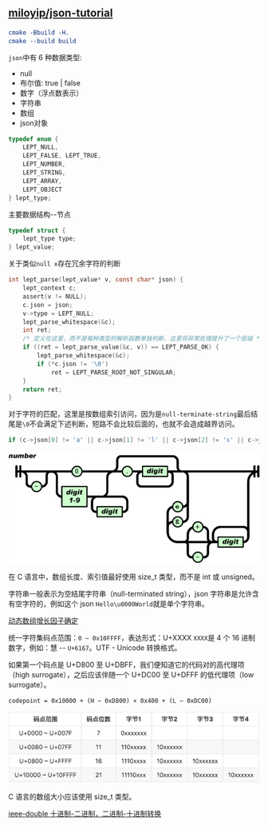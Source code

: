 ## [miloyip/json-tutorial](https://github.com/miloyip/json-tutorial)

```cmake
cmake -Bbuild -H.
cmake --build build
```

`json`中有 6 种数据类型:
- null
- 布尔值: true | false
- 数字（浮点数表示）
- 字符串
- 数组
- json对象
```c
typedef enum {
    LEPT_NULL,
    LEPT_FALSE, LEPT_TRUE,
    LEPT_NUMBER,
    LEPT_STRING,
    LEPT_ARRAY,
    LEPT_OBJECT
} lept_type;
```
主要数据结构--节点
```c
typedef struct {
    lept_type type;
} lept_value;
```

关于类似`null x`存在冗余字符的判断
```c
int lept_parse(lept_value* v, const char* json) {
    lept_context c;
    assert(v != NULL);
    c.json = json;
    v->type = LEPT_NULL;
    lept_parse_whitespace(&c);
    int ret;
    /* 定义在这里，而不是每种类型的解析函数单独判断，这里将异常处理提升了一个层级 */
    if ((ret = lept_parse_value(&c, v)) == LEPT_PARSE_OK) {
        lept_parse_whitespace(&c);
        if (*c.json != '\0')
            ret = LEPT_PARSE_ROOT_NOT_SINGULAR;
    }
    return ret;
}
```

对于字符的匹配，这里是按数组索引访问，因为是`null-terminate-string`最后结尾是`\0`不会满足下述判断，短路不会比较后面的，也就不会造成越界访问。
```c
if (c->json[0] != 'a' || c->json[1] != 'l' || c->json[2] != 's' || c->json[3] != 'e')
```

![number](img/v2-de5a6e279cbac2071284bfa7bb1e5730_b.png)

在 C 语言中，数组长度、索引值最好使用 size_t 类型，而不是 int 或 unsigned。

字符串一般表示为空结尾字符串（null-terminated string），json 字符串是允许含有空字符的，例如这个 json `Hello\u0000World`就是单个字符串。

[动态数组增长因子确定](https://github.com/facebook/folly/blob/main/folly/docs/FBVector.md)

统一字符集码点范围：`0 ~ 0x10FFFF`，表达形式：U+XXXX `XXXX`是 4 个 16 进制数字，例如：慧 -- `U+6167`。UTF - Unicode 转换格式。

如果第一个码点是 U+D800 至 U+DBFF，我们便知道它的代码对的高代理项（high surrogate），之后应该伴随一个 U+DC00 至 U+DFFF 的低代理项（low surrogate）。
```
codepoint = 0x10000 + (H − 0xD800) × 0x400 + (L − 0xDC00)
```
![utf-8 编码](img/v2-87bc95aabb1678caec0637a17d13593b_b.png)


C 语言的数组大小应该使用 size_t 类型。

[ieee-double 十进制-二进制，二进制-十进制转换](https://github.com/google/double-conversion)